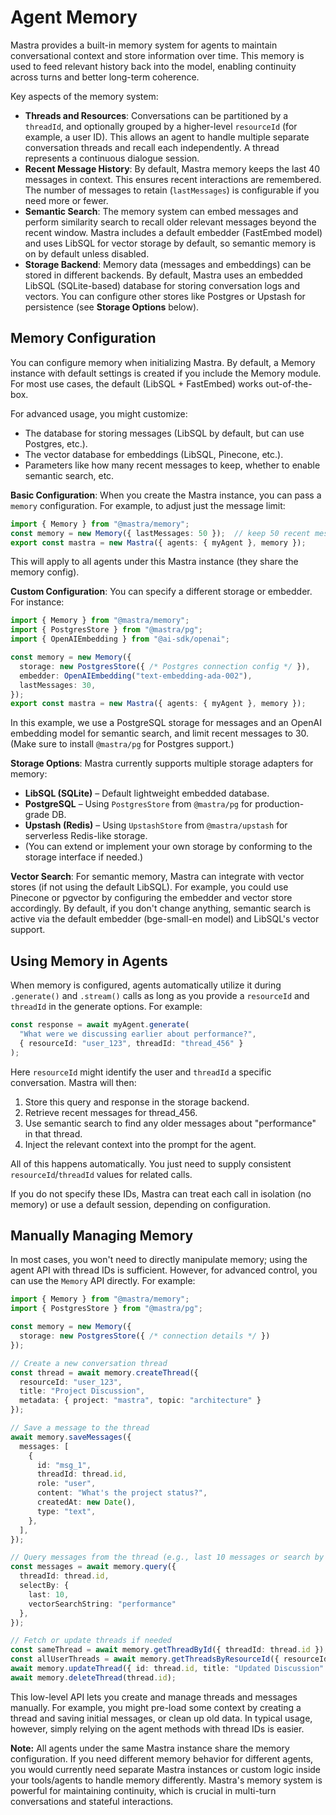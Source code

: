 # Agent Memory

Mastra provides a built-in memory system for agents to maintain conversational context and store information over time. This memory is used to feed relevant history back into the model, enabling continuity across turns and better long-term coherence.

Key aspects of the memory system:

- **Threads and Resources**: Conversations can be partitioned by a `threadId`, and optionally grouped by a higher-level `resourceId` (for example, a user ID). This allows an agent to handle multiple separate conversation threads and recall each independently. A thread represents a continuous dialogue session.
- **Recent Message History**: By default, Mastra memory keeps the last 40 messages in context. This ensures recent interactions are remembered. The number of messages to retain (`lastMessages`) is configurable if you need more or fewer.
- **Semantic Search**: The memory system can embed messages and perform similarity search to recall older relevant messages beyond the recent window. Mastra includes a default embedder (FastEmbed model) and uses LibSQL for vector storage by default, so semantic memory is on by default unless disabled.
- **Storage Backend**: Memory data (messages and embeddings) can be stored in different backends. By default, Mastra uses an embedded LibSQL (SQLite-based) database for storing conversation logs and vectors. You can configure other stores like Postgres or Upstash for persistence (see **Storage Options** below).

## Memory Configuration

You can configure memory when initializing Mastra. By default, a Memory instance with default settings is created if you include the Memory module. For most use cases, the default (LibSQL + FastEmbed) works out-of-the-box.

For advanced usage, you might customize:
- The database for storing messages (LibSQL by default, but can use Postgres, etc.).
- The vector database for embeddings (LibSQL, Pinecone, etc.).
- Parameters like how many recent messages to keep, whether to enable semantic search, etc.

**Basic Configuration**: When you create the Mastra instance, you can pass a `memory` configuration. For example, to adjust just the message limit:

```ts
import { Memory } from "@mastra/memory";
const memory = new Memory({ lastMessages: 50 });  // keep 50 recent messages
export const mastra = new Mastra({ agents: { myAgent }, memory });
```

This will apply to all agents under this Mastra instance (they share the memory config).

**Custom Configuration**: You can specify a different storage or embedder. For instance:

```ts
import { Memory } from "@mastra/memory";
import { PostgresStore } from "@mastra/pg";
import { OpenAIEmbedding } from "@ai-sdk/openai";

const memory = new Memory({
  storage: new PostgresStore({ /* Postgres connection config */ }),
  embedder: OpenAIEmbedding("text-embedding-ada-002"),
  lastMessages: 30,
});
export const mastra = new Mastra({ agents: { myAgent }, memory });
```

In this example, we use a PostgreSQL storage for messages and an OpenAI embedding model for semantic search, and limit recent messages to 30. (Make sure to install `@mastra/pg` for Postgres support.)

**Storage Options**: Mastra currently supports multiple storage adapters for memory:
- **LibSQL (SQLite)** – Default lightweight embedded database.
- **PostgreSQL** – Using `PostgresStore` from `@mastra/pg` for production-grade DB.
- **Upstash (Redis)** – Using `UpstashStore` from `@mastra/upstash` for serverless Redis-like storage.
- (You can extend or implement your own storage by conforming to the storage interface if needed.)

**Vector Search**: For semantic memory, Mastra can integrate with vector stores (if not using the default LibSQL). For example, you could use Pinecone or pgvector by configuring the embedder and vector store accordingly. By default, if you don't change anything, semantic search is active via the default embedder (bge-small-en model) and LibSQL's vector support.

## Using Memory in Agents

When memory is configured, agents automatically utilize it during `.generate()` and `.stream()` calls as long as you provide a `resourceId` and `threadId` in the generate options. For example:

```ts
const response = await myAgent.generate(
  "What were we discussing earlier about performance?",
  { resourceId: "user_123", threadId: "thread_456" }
);
```

Here `resourceId` might identify the user and `threadId` a specific conversation. Mastra will then:
1. Store this query and response in the storage backend.
2. Retrieve recent messages for thread_456.
3. Use semantic search to find any older messages about "performance" in that thread.
4. Inject the relevant context into the prompt for the agent.

All of this happens automatically. You just need to supply consistent `resourceId`/`threadId` values for related calls.

If you do not specify these IDs, Mastra can treat each call in isolation (no memory) or use a default session, depending on configuration.

## Manually Managing Memory

In most cases, you won't need to directly manipulate memory; using the agent API with thread IDs is sufficient. However, for advanced control, you can use the `Memory` API directly. For example:

```ts
import { Memory } from "@mastra/memory";
import { PostgresStore } from "@mastra/pg";

const memory = new Memory({
  storage: new PostgresStore({ /* connection details */ })
});

// Create a new conversation thread
const thread = await memory.createThread({
  resourceId: "user_123",
  title: "Project Discussion",
  metadata: { project: "mastra", topic: "architecture" }
});

// Save a message to the thread
await memory.saveMessages({
  messages: [
    {
      id: "msg_1",
      threadId: thread.id,
      role: "user",
      content: "What's the project status?",
      createdAt: new Date(),
      type: "text",
    },
  ],
});

// Query messages from the thread (e.g., last 10 messages or search by content)
const messages = await memory.query({
  threadId: thread.id,
  selectBy: {
    last: 10,
    vectorSearchString: "performance"
  },
});

// Fetch or update threads if needed
const sameThread = await memory.getThreadById({ threadId: thread.id });
const allUserThreads = await memory.getThreadsByResourceId({ resourceId: "user_123" });
await memory.updateThread({ id: thread.id, title: "Updated Discussion" });
await memory.deleteThread(thread.id);
```

This low-level API lets you create and manage threads and messages manually. For example, you might pre-load some context by creating a thread and saving initial messages, or clean up old data. In typical usage, however, simply relying on the agent methods with thread IDs is easier.

**Note:** All agents under the same Mastra instance share the memory configuration. If you need different memory behavior for different agents, you would currently need separate Mastra instances or custom logic inside your tools/agents to handle memory differently. Mastra's memory system is powerful for maintaining continuity, which is crucial in multi-turn conversations and stateful interactions.

